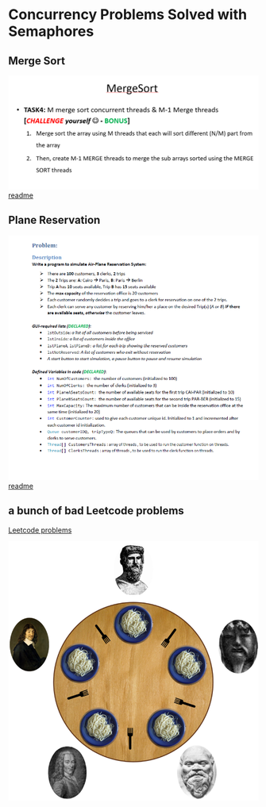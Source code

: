 # Concurrency Problems Solved with Semaphores

## Merge Sort
![](img/merge.png)
[readme](https://github.com/Shehapp/concurrency/blob/main/Merge-Sort/README.md)
  
## Plane Reservation
![](img/problem.png)
[readme](https://github.com/Shehapp/concurrency/blob/main/AirplaneReservation/README.md)

## a bunch of bad Leetcode problems
[Leetcode problems](https://leetcode.com/tag/concurrency/)

![](img/ok.png)

  
